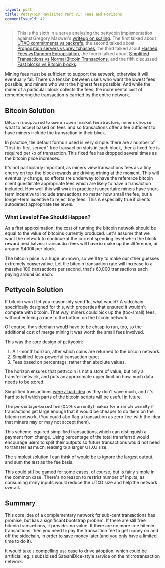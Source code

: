 ```yaml
---
layout: post
title: Pettycoin Revisited Part VI: Fees and Horizons
commentIssueId: 42
---
```

> This is the sixth in a series analyzing the pettycoin implementation
> against Gregory Maxwell's
> [writeup on scaling](https://en.bitcoin.it/wiki/User:Gmaxwell/features#Proofs).
> The first talked about
> [UTXO commitments vs backrefs](http://rustyrussell.github.io/pettycoin/2014/11/29/Pettycoin-Revisted-Part-I:-UTXO-Commitments.html),
> the second talked about [Propogation servers vs prev_txhashes](http://rustyrussell.github.io/pettycoin/2014/12/04/Pettycoin-Revisited-Part-II:-Proof-of-Propogation.html),
> the third talked about [Hashed Fees vs Random Extrapolation](http://rustyrussell.github.io/pettycoin/2014/12/04/Pettycoin-Revisited-Part-III:-Miner-Rewards.html),
> the fourth talked about [Simplified Transactions vs Normal Bitcoin Transactions](http://rustyrussell.github.io/pettycoin/2014/12/05/Pettycoin-Revisited-Part-IV:-Simplified-Transactions.html),
> and the fifth discussed [Fast blocks vs Bitcoin blocks](http://rustyrussell.github.io/pettycoin/2014/12/10/Pettycoin-Revisited-Part-V:-Fast-Blocks.html).

Mining fees must be sufficient to support the network, otherwise it
will eventually fail.  There's a tension between users who want the
lowest fees possible, and miners who want the highest fees possible.
And while the miner of a particular block collects the fees, the
incremental cost of remembering the transaction is carried by the
entire network.

## Bitcoin Solution ##

Bitcoin is supposed to use an open market fee structure; miners choose
what to accept based on fees, and so transactions offer a fee
sufficient to have miners include the transaction in their block.

In practice, the default formula used is very simple: there are a
number of "first-in-first-served" free transaction slots in each
block, then a fixed fee is required per kb of transaction.  This fixed
fee has dropped several times as the bitcoin price increases.

It's not particularly important, as miners view transactions fees as a
tiny cherry on top: the block rewards are driving mining at the
moment.  This will eventually change, so efforts are underway to have
the reference bitcoin client guestimate appropriate fees which are
likely to have a transaction included.  How well this will work in
practice is uncertain: miners have short-term incentive to include
transactions no matter how small the fee, but a longer-term incentive
to reject tiny fees.  This is especially true if clients autodetect
appropriate fee levels.

### What Level of Fee Should Happen? ###

As a first approximation, the cost of running the bitcoin network
should be equal to the value of bitcoins currently produced.  Let's
assume that we want the network to continue at the current spending
level when the block reward next halves; transaction fees will have
to make up the difference, at around $4000 per block.

The bitcoin price is a huge unknown, so we'll try to make our other
guesses extremely conservative.  Let the bitcoin transaction rate will
increase to a massive 100 transactions per second, that's 60,000
transactions each paying around 6c each.

## Pettycoin Solution ##

If bitcoin won't let you reasonably send 1c, what would?  A sidechain
specifically designed for this, with properties that ensured it
wouldn't compete with bitcoin.  That way, miners could pick up the
(too-small) fees, without entering a race to the bottom on the bitcoin
network.

Of course, the sidechain would have to be cheap to run, too, so the
additional cost of merge mining it was worth the small fees involved.

This was the core design of pettycoin:

1. A 1-month horizon, after which coins are returned to the bitcoin
   network.
2. Simplified, less-powerful transaction types.
3. Fees based on percentage, rather than absolute values.

The horizon ensures that pettycoin is not a store of value, but only a
transfer network, and puts an approximate upper limit on how much data
needs to be stored.

Simplified transactions
[were a bad idea](http://rustyrussell.github.io/pettycoin/2014/12/05/Pettycoin-Revisited-Part-IV:-Simplified-Transactions.html)
as they don't save much, and it's hard to tell which parts of the
bitcoin scripts will be useful in future.

The percentage-based fee (0.3% currently) makes for a simple penalty
if transactions get large enough that it would be cheaper to do them
on the bitcoin network.  (You could also flag a transaction as zero-fee,
with the idea that miners may or may not accept them).

This scheme required simplified transactions, which can distinguish a
payment from change.  Using percentage of the total transferred would
encourage users to split their outputs so future transactions would
not need to transfer as much, leading to a larger UTXO size.

The simplest solution I can think of would be to ignore the
largest output, and sum the rest as the fee basis.

This could still be gamed for some cases, of course, but is fairly
simple in the common case.  There's no reason to restrict number of
inputs, as consuming many inputs would reduce the UTXO size and help
the network overall.

## Summary ##

This core idea of a complementary network for sub-cent transactions
has promise, but has a significant bootstrap problem.  If there are
still free bitcoin transactions, it provides no value.  If there are
no more free bitcoin transactions, then you need to pay the
transaction fee to get money on and off the sidechain, in order to
save money later (and you only have a limited time to do it).

It would take a compelling use case to drive adoption, which could
be artificial: eg. a subsidised SatoshiDice-style service on the
microtransaction network.
